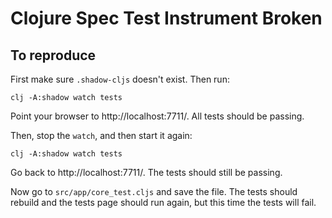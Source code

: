 # Clojure Spec Test Instrument Broken

## To reproduce

First make sure `.shadow-cljs` doesn't exist. Then run:

```
clj -A:shadow watch tests
```

Point your browser to http://localhost:7711/. All tests should be passing.

Then, stop the `watch`, and then start it again:

```
clj -A:shadow watch tests
```

Go back to http://localhost:7711/. The tests should still be passing.

Now go to `src/app/core_test.cljs` and save the file. The tests should rebuild
and the tests page should run again, but this time the tests will fail.
